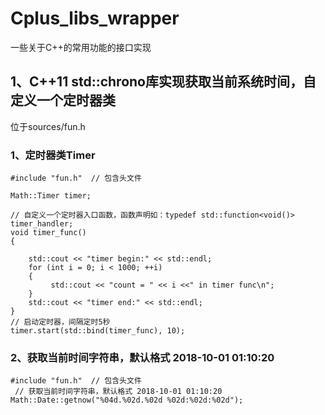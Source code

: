 # Cplus_libs_wrapper
一些关于C++的常用功能的接口实现

## 1、C++11 std::chrono库实现获取当前系统时间，自定义一个定时器类
   位于sources/fun.h
### 1、定时器类Timer
```
#include "fun.h"  // 包含头文件

Math::Timer timer;

// 自定义一个定时器入口函数，函数声明如：typedef std::function<void()> timer_handler;
void timer_func()
{

    std::cout << "timer begin:" << std::endl;
    for (int i = 0; i < 1000; ++i)
    {
         std::cout << "count = " << i <<" in timer func\n";
    }
    std::cout << "timer end:" << std::endl;
}
// 启动定时器，间隔定时5秒
timer.start(std::bind(timer_func), 10);
```
### 2、获取当前时间字符串，默认格式 2018-10-01 01:10:20
   ```
   #include "fun.h"  // 包含头文件
    // 获取当前时间字符串，默认格式 2018-10-01 01:10:20
   Math::Date::getnow("%04d.%02d.%02d %02d:%02d:%02d");
   ```

